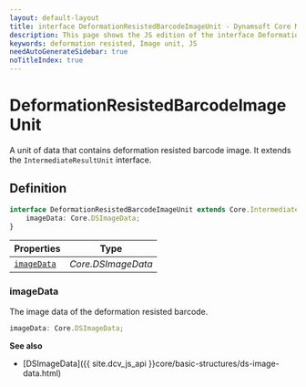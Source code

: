 ```yaml
---
layout: default-layout
title: interface DeformationResistedBarcodeImageUnit - Dynamsoft Core Module JS Edition API Reference
description: This page shows the JS edition of the interface DeformationResistedBarcodeImageUnit in Dynamsoft Core Module.
keywords: deformation resisted, Image unit, JS
needAutoGenerateSidebar: true
noTitleIndex: true
---
```


# DeformationResistedBarcodeImageUnit

A unit of data that contains deformation resisted barcode image. It extends the `IntermediateResultUnit` interface.

## Definition

```typescript
interface DeformationResistedBarcodeImageUnit extends Core.IntermediateResultUnit {
    imageData: Core.DSImageData;
}
```

| Properties               | Type |
|----------------------|-------------|
| [`imageData`](#imagedata) | *Core.DSImageData* |

### imageData

The image data of the deformation resisted barcode.

```typescript
imageData: Core.DSImageData;
```

**See also**

* [DSImageData]({{ site.dcv_js_api }}core/basic-structures/ds-image-data.html)